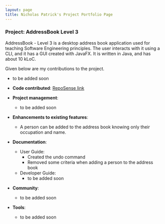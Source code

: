 ```yaml
---
layout: page
title: Nicholas Patrick's Project Portfolio Page
---
```


### Project: AddressBook Level 3

AddressBook - Level 3 is a desktop address book application used for teaching Software Engineering principles. The user interacts with it using a CLI, and it has a GUI created with JavaFX. It is written in Java, and has about 10 kLoC.

Given below are my contributions to the project.

* to be added soon

* **Code contributed**: [RepoSense link](https://nus-cs2103-ay2223s1.github.io/tp-dashboard/?search=NicholasPatrick&sort=groupTitle&sortWithin=title&since=2022-09-16&timeframe=commit&mergegroup=&groupSelect=groupByRepos&breakdown=false&tabOpen=true&tabType=authorship&tabAuthor=NicholasPatrick&tabRepo=AY2223S1-CS2103T-T08-3%2Ftp%5Bmaster%5D&authorshipIsMergeGroup=false&authorshipFileTypes=docs~functional-code~other&authorshipIsBinaryFileTypeChecked=false&authorshipIsIgnoredFilesChecked=false)

* **Project management**:
  * to be added soon

* **Enhancements to existing features**:
  * A person can be added to the address book knowing only their occupation and name.

* **Documentation**:
  * User Guide:
    * Created the undo command
    * Removed some criteria when adding a person to the address book 
  * Developer Guide:
    * to be added soon

* **Community**:
  * to be added soon

* **Tools**:
  * to be added soon

<!-- * _{you can add/remove categories in the list above}_ -->
